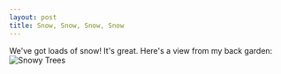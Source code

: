 ```yaml
--- 
layout: post
title: Snow, Snow, Snow, Snow
---
```


We've got loads of snow! It's great. Here's a view from my back garden:
![Snowy Trees](http://farm1.static.flickr.com/183/383565840_04aafa6624.jpg?v=1170930863)
